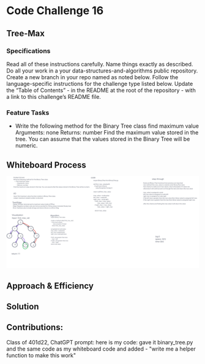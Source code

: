 # Code Challenge 16

## Tree-Max

### Specifications
  Read all of these instructions carefully.
  Name things exactly as described.
  Do all your work in a your data-structures-and-algorithms public repository.
  Create a new branch in your repo named as noted below.
  Follow the language-specific instructions for the challenge type listed below.
  Update the “Table of Contents” - in the README at the root of the repository - with a link to this challenge’s README file.

### Feature Tasks
- Write the following method for the Binary Tree class
    find maximum value
    Arguments: none
    Returns: number
    Find the maximum value stored in the tree. You can assume that the values stored    in the Binary Tree will be numeric.
## Whiteboard Process

<!-- Embedded whiteboard image -->
![whiteboard for code challenge 16](cc16.jpg)
## Approach & Efficiency


## Solution



## Contributions:
  Class of 401d22, ChatGPT prompt: here is my code: gave it binary_tree.py and the same code as my whiteboard code and added - "write me a helper function to make this work"